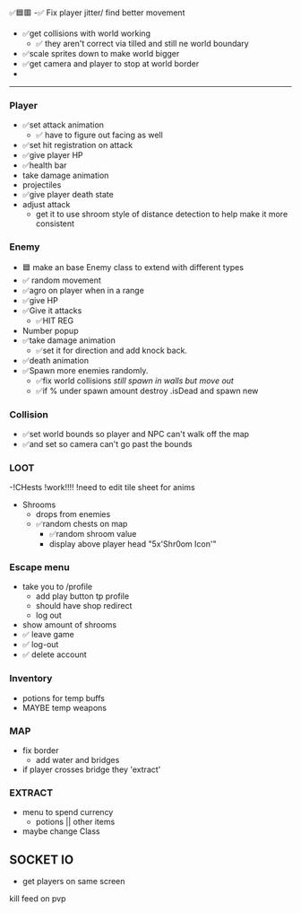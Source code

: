 ✅🟦🟥
-✅ Fix player jitter/ find better movement 
- ✅get collisions with world working
	- ✅ they aren't correct via tilled and still ne world boundary 
- ✅scale sprites down to make world bigger
- ✅get camera and player to stop at world border
- 
---



### Player
- ✅set attack animation
	- ✅ have to figure out facing as well
- ✅set hit registration on attack
- ✅give player HP
- ✅health bar
- take damage animation
- projectiles
- ✅give player death state
- adjust attack
  - get it to use shroom style of distance detection to help make it more consistent

### Enemy
- 🟦 make an base Enemy class to extend with different types
- ✅ random movement
- ✅agro on player when in a range 
- ✅give HP
- ✅Give it attacks
	- ✅HIT REG
- Number popup 
- ✅take damage animation
	- ✅set it for direction and add knock back.
- ✅death animation
- ✅Spawn more enemies randomly. 
	- ✅fix world collisions *still spawn in walls but move out*
	- ✅if % under spawn amount destroy .isDead and spawn new

### Collision
- ✅set world bounds so player and NPC can't walk off the map 
- ✅and set so camera can't go past the bounds

### LOOT
-!CHests !work!!!! !need to edit tile sheet for anims
- Shrooms
	- drops from enemies
	- ✅random chests on map
		- ✅random shroom value
		- display above player head "5x'Shr0om Icon'"

### Escape menu
- take you to /profile
  - add play button tp profile 
  - should have shop redirect
  - log out
-  show amount of shrooms
- ✅ leave game
- ✅ log-out
- ✅ delete account

### Inventory
- potions for temp buffs
- MAYBE temp weapons

### MAP
- fix border 
	- add water and bridges
- if player crosses bridge they 'extract'

### EXTRACT
- menu to spend currency 
	- potions || other items
- maybe change Class

## SOCKET IO
- get players on same screen 




kill feed on pvp